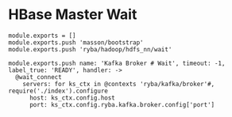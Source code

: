 
# HBase Master Wait

    module.exports = []
    module.exports.push 'masson/bootstrap'
    module.exports.push 'ryba/hadoop/hdfs_nn/wait'

    module.exports.push name: 'Kafka Broker # Wait', timeout: -1, label_true: 'READY', handler: ->
      @wait_connect
        servers: for ks_ctx in @contexts 'ryba/kafka/broker'#, require('./index').configure
          host: ks_ctx.config.host
          port: ks_ctx.config.ryba.kafka.broker.config['port']
